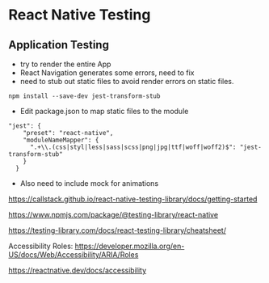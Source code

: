 # React Native Testing

## Application Testing

- try to render the entire App
- React Navigation generates some errors, need to fix
- need to stub out static files to avoid render errors on static files.
```
npm install --save-dev jest-transform-stub
```
- Edit package.json to map static files to the module
```
"jest": {
    "preset": "react-native",
    "moduleNameMapper": {
      ".+\\.(css|styl|less|sass|scss|png|jpg|ttf|woff|woff2)$": "jest-transform-stub"
    }
  }
```

- Also need to include mock for animations

https://callstack.github.io/react-native-testing-library/docs/getting-started

https://www.npmjs.com/package/@testing-library/react-native

https://testing-library.com/docs/react-testing-library/cheatsheet/

Accessibility Roles:
https://developer.mozilla.org/en-US/docs/Web/Accessibility/ARIA/Roles

https://reactnative.dev/docs/accessibility
